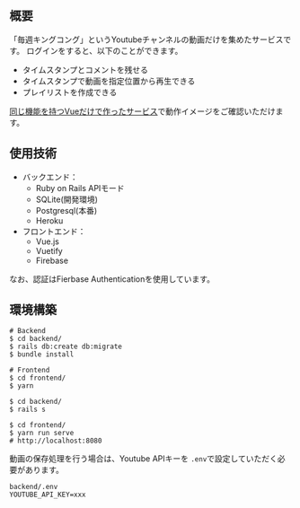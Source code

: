 ## 概要
「毎週キングコング」というYoutubeチャンネルの動画だけを集めたサービスです。
ログインをすると、以下のことができます。

- タイムスタンプとコメントを残せる
- タイムスタンプで動画を指定位置から再生できる
- プレイリストを作成できる

[同じ機能を持つVueだけで作ったサービス](https://devtube-7014c.web.app/#/)で動作イメージをご確認いただけます。

## 使用技術

- バックエンド：
  - Ruby on Rails APIモード
  - SQLite(開発環境)
  - Postgresql(本番)
  - Heroku
- フロントエンド：
  - Vue.js
  - Vuetify
  - Firebase

なお、認証はFierbase Authenticationを使用しています。

## 環境構築

```shell
# Backend
$ cd backend/
$ rails db:create db:migrate
$ bundle install
```

```shell
# Frontend
$ cd frontend/
$ yarn
```

```shell
$ cd backend/
$ rails s

$ cd frontend/
$ yarn run serve
# http://localhost:8080
```

動画の保存処理を行う場合は、Youtube APIキーを `.env`で設定していただく必要があります。

```
backend/.env
YOUTUBE_API_KEY=xxx
```
